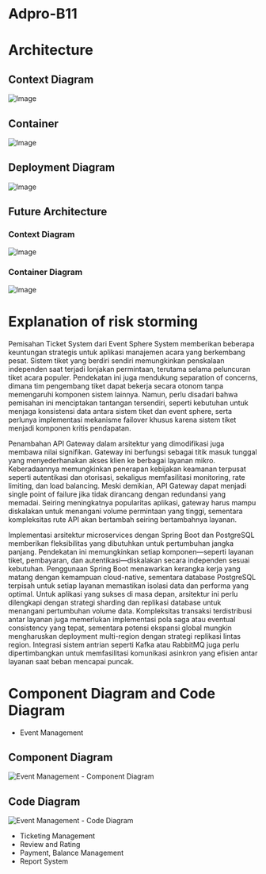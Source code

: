 # Adpro-B11 

# Architecture

## Context Diagram
![Image](https://github.com/user-attachments/assets/2c7e668d-b8cb-417f-98da-98228d0a6a44)

## Container
![Image](https://github.com/user-attachments/assets/202bd7ff-1b46-4601-a91b-ec50124f43fb)

## Deployment Diagram
![Image](https://github.com/user-attachments/assets/0daa3023-3ca9-4bd5-a212-792158fda3f7)

## Future Architecture

### Context Diagram
![Image](https://github.com/user-attachments/assets/2226a0d3-10b1-433e-9485-8ec97f39bb17)

### Container Diagram
![Image](https://github.com/user-attachments/assets/4a0ecde6-4d97-4788-a205-be7628067fa2)


# Explanation of risk storming 
Pemisahan Ticket System dari Event Sphere System memberikan beberapa keuntungan strategis untuk aplikasi manajemen acara yang berkembang pesat. Sistem tiket yang berdiri sendiri memungkinkan penskalaan independen saat terjadi lonjakan permintaan, terutama selama peluncuran tiket acara populer. Pendekatan ini juga mendukung separation of concerns, dimana tim pengembang tiket dapat bekerja secara otonom tanpa memengaruhi komponen sistem lainnya. Namun, perlu disadari bahwa pemisahan ini menciptakan tantangan tersendiri, seperti kebutuhan untuk menjaga konsistensi data antara sistem tiket dan event sphere, serta perlunya implementasi mekanisme failover khusus karena sistem tiket menjadi komponen kritis pendapatan.

Penambahan API Gateway dalam arsitektur yang dimodifikasi juga membawa nilai signifikan. Gateway ini berfungsi sebagai titik masuk tunggal yang menyederhanakan akses klien ke berbagai layanan mikro. Keberadaannya memungkinkan penerapan kebijakan keamanan terpusat seperti autentikasi dan otorisasi, sekaligus memfasilitasi monitoring, rate limiting, dan load balancing. Meski demikian, API Gateway dapat menjadi single point of failure jika tidak dirancang dengan redundansi yang memadai. Seiring meningkatnya popularitas aplikasi, gateway harus mampu diskalakan untuk menangani volume permintaan yang tinggi, sementara kompleksitas rute API akan bertambah seiring bertambahnya layanan.

Implementasi arsitektur microservices dengan Spring Boot dan PostgreSQL memberikan fleksibilitas yang dibutuhkan untuk pertumbuhan jangka panjang. Pendekatan ini memungkinkan setiap komponen—seperti layanan tiket, pembayaran, dan autentikasi—diskalakan secara independen sesuai kebutuhan. Penggunaan Spring Boot menawarkan kerangka kerja yang matang dengan kemampuan cloud-native, sementara database PostgreSQL terpisah untuk setiap layanan memastikan isolasi data dan performa yang optimal. Untuk aplikasi yang sukses di masa depan, arsitektur ini perlu dilengkapi dengan strategi sharding dan replikasi database untuk menangani pertumbuhan volume data. Kompleksitas transaksi terdistribusi antar layanan juga memerlukan implementasi pola saga atau eventual consistency yang tepat, sementara potensi ekspansi global mungkin mengharuskan deployment multi-region dengan strategi replikasi lintas region. Integrasi sistem antrian seperti Kafka atau RabbitMQ juga perlu dipertimbangkan untuk memfasilitasi komunikasi asinkron yang efisien antar layanan saat beban mencapai puncak.

# Component Diagram and Code Diagram 

* Event Management 

## Component Diagram
![Event Management - Component Diagram](https://github.com/user-attachments/assets/ede38158-74b5-4a1c-adfa-71bb18232d89)

## Code Diagram
![Event Management - Code Diagram](https://github.com/user-attachments/assets/d223b003-f73e-41a7-8ced-f915f88abcf9)

* Ticketing Management 
* Review and Rating 
* Payment, Balance Management
* Report System